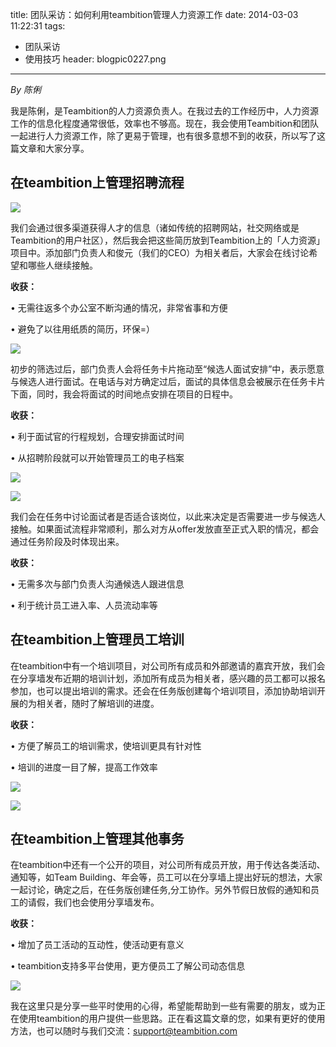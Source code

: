 title: 团队采访：如何利用teambition管理人力资源工作
date: 2014-03-03 11:22:31
tags:
  - 团队采访
  - 使用技巧
header: blogpic0227.png
---
_By 陈俐_

我是陈俐，是Teambition的人力资源负责人。在我过去的工作经历中，人力资源工作的信息化程度通常很低，效率也不够高。现在，我会使用Teambition和团队一起进行人力资源工作，除了更易于管理，也有很多意想不到的收获，所以写了这篇文章和大家分享。 

**在teambition上管理招聘流程**
----------------------


![](/blog/image/13938169826691.jpg)

我们会通过很多渠道获得人才的信息（诸如传统的招聘网站，社交网络或是Teambition的用户社区），然后我会把这些简历放到Teambition上的「人力资源」项目中。添加部门负责人和俊元（我们的CEO）为相关者后，大家会在线讨论希望和哪些人继续接触。

**收获：**

• 无需往返多个办公室不断沟通的情况，非常省事和方便

• 避免了以往用纸质的简历，环保=）

![](/blog/image/13938170726962.jpg)

初步的筛选过后，部门负责人会将任务卡片拖动至“候选人面试安排”中，表示愿意与候选人进行面试。在电话与对方确定过后，面试的具体信息会被展示在任务卡片下面，同时，我会将面试的时间地点安排在项目的日程中。

**收获：**

• 利于面试官的行程规划，合理安排面试时间

• 从招聘阶段就可以开始管理员工的电子档案

![](/blog/image/13938171122693.jpg)

![](/blog/image/13938171218254.jpg)

我们会在任务中讨论面试者是否适合该岗位，以此来决定是否需要进一步与候选人接触。如果面试流程非常顺利，那么对方从offer发放直至正式入职的情况，都会通过任务阶段及时体现出来。

**收获：**

• 无需多次与部门负责人沟通候选人跟进信息

• 利于统计员工进入率、人员流动率等


**在teambition上管理员工培训**
----------------------


在teambition中有一个培训项目，对公司所有成员和外部邀请的嘉宾开放，我们会在分享墙发布近期的培训计划，添加所有成员为相关者，感兴趣的员工都可以报名参加，也可以提出培训的需求。还会在任务版创建每个培训项目，添加协助培训开展的为相关者，随时了解培训的进度。

**收获：**

• 方便了解员工的培训需求，使培训更具有针对性

• 培训的进度一目了解，提高工作效率 

![](/blog/image/13938172185145.jpg)

![](/blog/image/13938172286826.jpg)


**在teambition上管理其他事务**
----------------------


在teambition中还有一个公开的项目，对公司所有成员开放，用于传达各类活动、通知等，如Team Building、年会等，员工可以在分享墙上提出好玩的想法，大家一起讨论，确定之后，在任务版创建任务,分工协作。另外节假日放假的通知和员工的请假，我们也会使用分享墙发布。

**收获：**

• 增加了员工活动的互动性，使活动更有意义

• teambition支持多平台使用，更方便员工了解公司动态信息

![](/blog/image/7.jpg)

我在这里只是分享一些平时使用的心得，希望能帮助到一些有需要的朋友，或为正在使用teambition的用户提供一些思路。正在看这篇文章的您，如果有更好的使用方法，也可以随时与我们交流：support@teambition.com
